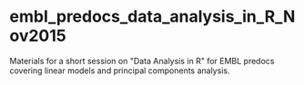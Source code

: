 # embl_predocs_data_analysis_in_R_Nov2015
Materials for a short session on "Data Analysis in R" for EMBL predocs covering linear models and principal components analysis.
